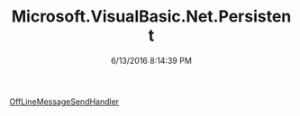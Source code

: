 ﻿---
title: Microsoft.VisualBasic.Net.Persistent
date: 6/13/2016 8:14:39 PM
---

[OffLineMessageSendHandler](T-Microsoft.VisualBasic.Net.Persistent.OffLineMessageSendHandler.html)
